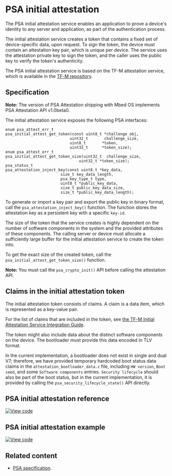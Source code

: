 # PSA initial attestation

The PSA initial attestation service enables an application to prove a device's identity to any server and application, as part of the authentication process.

The initial attestation service creates a token that contains a fixed set of device-specific data, upon request. To sign the token, the device must contain an attestation key pair, which is unique per device. The service uses the attestation private key to sign the token, and the caller uses the public key to verify the token's authenticity.

The PSA initial attestation service is based on the TF-M attestation service, which is available in the [TF-M repository]( https://git.trustedfirmware.org/trusted-firmware-m.git/).

## Specification

<span class="notes">**Note:** The version of PSA Attestation shipping with Mbed OS implements PSA Attestation API v1.0beta0.</span>

The initial attestation service exposes the following PSA interfaces:

```
enum psa_attest_err_t
psa_initial_attest_get_token(const uint8_t *challenge_obj,
                            uint32_t       challenge_size,
                            uint8_t       *token,
                            uint32_t      *token_size);
enum psa_attest_err_t
psa_initial_attest_get_token_size(uint32_t  challenge_size,
                                uint32_t *token_size);
psa_status_t
psa_attestation_inject_key(const uint8_t *key_data,
                        size_t key_data_length,
                        psa_key_type_t type,
                        uint8_t *public_key_data,
                        size_t public_key_data_size,
                        size_t *public_key_data_length);
```

To generate or import a key pair and export the public key in binary format, call the `psa_attestation_inject_key()` function. The function stores the attestation key as a persistent key with a specific `key-id`.

The size of the token that the service creates is highly dependent on the number of software components in the system and the provided attributes of these components. The calling server or device must allocate a sufficiently large buffer for the initial attestation service to create the token into.

To get the exact size of the created token, call the `psa_initial_attest_get_token_size()` function.

<span class="note"> **Note:** You must call the `psa_crypto_init()` API before calling the attestation API.</span>

## Claims in the initial attestation token

The initial attestation token consists of claims. A claim is a data item, which is represented as a key-value pair.

For the list of claims that are included in the token, see [the TF-M Initial Attestation Service Integration Guide](https://git.trustedfirmware.org/trusted-firmware-m.git/tree/docs/user_guides/services/tfm_attestation_integration_guide.md).

The token might also include data about the distinct software components on the device. The bootloader must provide this data encoded in TLV format.

In the current implementation, a bootloader does not exist in single and dual V7; therefore, we have provided temporary hardcoded boot status data claims in the `attestation_bootloader_data.c` file, including `HW version`, `Boot seed`, and some `Software components` entries. `Security lifecycle` should also be part of the boot status, but in the current implementation, it is provided by calling the `psa_security_lifecycle_state()` API directly.

## PSA initial attestation reference

[![View code](https://www.mbed.com/embed/?type=library)](https://os.mbed.com/docs/mbed-os/v6.15/mbed-os-api-doxy/group___p_s_a-_attestation.html)

## PSA initial attestation example

[![View code](https://www.mbed.com/embed/?url=https://github.com/ARMmbed/mbed-os-example-attestation/blob/attestation_example)](https://github.com/ARMmbed/mbed-os-example-attestation/blob/mbed-os-6.15.0/main.cpp)

## Related content

- [PSA specification](https://pages.arm.com/PSA-APIs).
